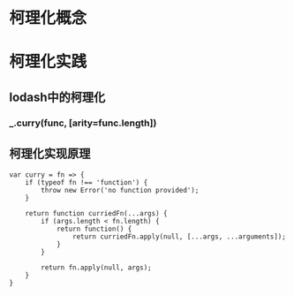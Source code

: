 # 柯理化概念

# 柯理化实践

## lodash中的柯理化
### _.curry(func, [arity=func.length])

## 柯理化实现原理

```
var curry = fn => {
    if (typeof fn !== 'function') {
        throw new Error('no function provided');
    }

    return function curriedFn(...args) {
        if (args.length < fn.length) {
            return function() {
                return curriedFn.apply(null, [...args, ...arguments]);
            }
        }

        return fn.apply(null, args);
    }
}
```